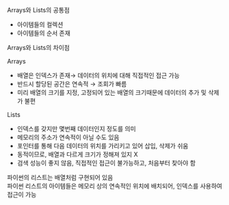 Arrays와 Lists의 공통점

- 아이템들의 컬렉션
- 아이템들의 순서 존재

Arrays와 Lists의 차이점

Arrays

- 배열은 인덱스가 존재→ 데이터의 위치에 대해 직접적인 접근 가능
- 반드시 할당된 공간은 연속적 → 조회가 빠름
- 미리 배열의 크기를 지정, 고정되어 있는 배열의 크기때문에 데이터의 추가 및 삭제가 불편

Lists

- 인덱스를 갖지만 몇번째 데이터인지 정도를 의미
- 메모리의 주소가 연속적이 아닐 수도 있음
- 포인터를 통해 다음 데이터의 위치를 가리키고 있어 삽입, 삭제가 쉬움
- 동적이므로, 배열과 다르게 크기가 정해져 있지 X
- 검색 성능이 좋지 않음, 직접적인 접근이 불가능하고, 처음부터 찾아야 함

파이썬의 리스트는 배열처럼 구현되어 있음 <br>
파이썬 리스트의 아이템들은 메모리 상의 연속적인 위치에 배치되어, 인덱스를 사용하여 접근이 가능
